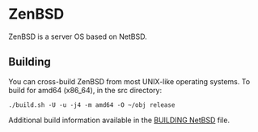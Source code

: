 ZenBSD
======

ZenBSD is a server OS based on NetBSD.

Building
--------

You can cross-build ZenBSD from most UNIX-like operating systems.
To build for amd64 (x86_64), in the src directory:

    ./build.sh -U -u -j4 -m amd64 -O ~/obj release

Additional build information available in the [BUILDING NetBSD](BUILDING) file.
